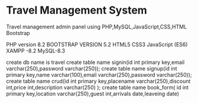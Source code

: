 # Travel Management System
 Travel management admin panel using PHP,MySQL,JavaScript,CSS,HTML Bootstrap

PHP version 8.2
BOOTSTRAP VERSION  5.2
HTML5
CSS3
JavaScript (ES6) 
XAMPP -8.2
MySQL-8.3


<!-- Database 
Using XAMPP or MySQL-->
create db name is travel
create table name  signin(id int primary key,email varchar(250),password varchar(250));
create table name signup(id int primary key,name varchar(100),email varchar(250),password varchar(250));
create table name crud(id int primary key,placename varchar(250),discount int,price int,description varchar(250) );
create table name book_form( id int primary key,location varchar(250),guest int,arrivals date,leaveing date)